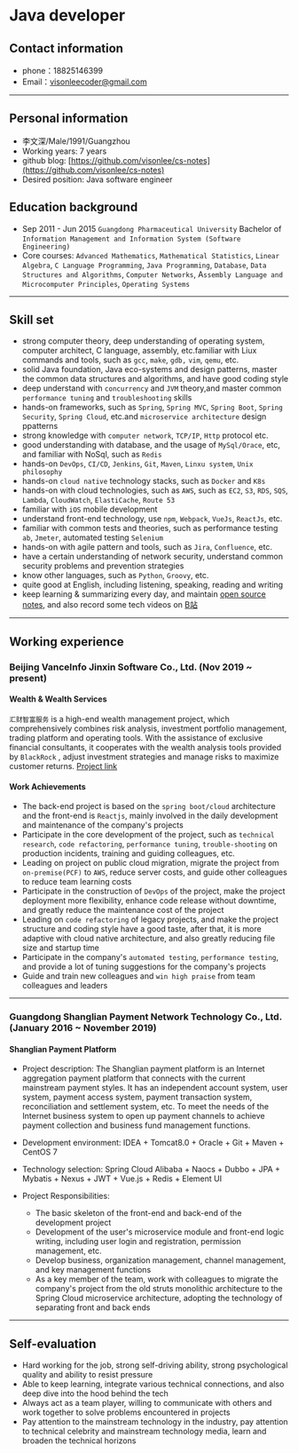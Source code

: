 # Java developer

## Contact information

- phone：18825146399
- Email：visonleecoder@gmail.com

---

## Personal information

 - 李文深/Male/1991/Guangzhou
 - Working years: 7 years
 - github blog: [https://github.com/visonlee/cs-notes](https://github.com/visonlee/cs-notes)
 - Desired position: Java software engineer

## Education background

 - Sep 2011 - Jun 2015  `Guangdong Pharmaceutical University` Bachelor of `Information Management and Information System (Software Engineering)`
 - Core courses: `Advanced Mathematics`, `Mathematical Statistics`, `Linear Algebra`, `C Language Programming`, `Java Programming`, `Database`, `Data Structures and Algorithms`, `Computer Networks`, A`ssembly Language and Microcomputer Principles`, `Operating Systems`

---

## Skill set

- strong computer theory, deep understanding of operating system, computer architect, C language, assembly, etc.familiar with Liux commands and tools, such as `gcc`, `make`, `gdb,` `vim`, `qemu`, etc.
- solid Java foundation, Java eco-systems and design patterns, master the common data structures and algorithms, and have good coding style
- deep understand with `concurrency` and `JVM` theory,and master common `performance tuning` and `troubleshooting` skills
- hands-on frameworks, such as `Spring`, `Spring MVC`, `Spring Boot`, `Spring Security`, `Spring Cloud`, etc.and `microservice architecture` design ppatterns
- strong knowledge with `computer network`, `TCP/IP`, `Http` protocol etc.
- good understanding with database, and the usage of `MySql/Orace`, etc, and familiar with NoSql, such as `Redis`
- hands-on `DevOps`, `CI/CD`, `Jenkins`, `Git`, `Maven`, `Linxu system`, `Unix philosophy`
- hands-on `cloud native` technology stacks, such as `Docker` and `K8s`
- hands-on with cloud technologies, such as `AWS`, such as `EC2`, `S3`, `RDS`, `SQS`, `Lambda`, `CloudWatch`, `ElastiCache`, `Route 53`
- familiar with `iOS` mobile development
- understand front-end technology, use `npm`, `Webpack`, `VueJs`, `ReactJs`, etc.
- familiar with common tests and theories, such as performance testing `ab`, `Jmeter`, automated testing `Selenium`
- hands-on with agile pattern and tools, such as `Jira`, `Confluence`, etc.
- have a certain understanding of network security, understand common security problems and prevention strategies
- know other languages, ​​such as `Python`, `Groovy`, etc.
- quite good at English, including listening, speaking, reading and writing
- keep learning & summarizing every day, and maintain [open source notes](https://github.com/visonlee/cs-notes), and also record some tech videos on [B站](https://space.bilibili.com/163808780/)

---

## Working experience

### Beijing VanceInfo Jinxin Software Co., Ltd. (Nov 2019 ~ present)

#### Wealth & Wealth Services

`汇财智富服务` is a high-end wealth management project, which comprehensively combines risk analysis, investment portfolio management, trading platform and operating tools. With the assistance of exclusive financial consultants, it cooperates with the wealth analysis tools provided by `BlackRock` , adjust investment strategies and manage risks to maximize customer returns.
[Project link](https://www.bilibili.com/video/BV1Lh41117af)

#### Work Achievements
- The back-end project is based on the `spring boot/cloud` architecture and the front-end is `Reactjs`, mainly involved in the daily development and maintenance of the company's projects
- Participate in the core development of the project, such as `technical research`, `code refactoring`, `performance tuning`, `trouble-shooting` on production incidents, training and guiding colleagues, etc.
- Leading on project on public cloud migration, migrate the project from `on-premise(PCF)` to `AWS`, reduce server costs, and guide other colleagues to reduce team learning costs
- Participate in the construction of `DevOps` of the project, make the project deployment more flexibility, enhance code release without downtime, and greatly reduce the maintenance cost of the project
- Leading on `code refactoring` of legacy projects, and make the project structure and coding style have a good taste, after that, it is more adaptive with cloud native architecture, and also greatly reducing file size and startup time
- Participate in the company's `automated testing`, `performance testing`, and provide a lot of tuning suggestions for the company's projects
- Guide and train new colleagues and `win high praise` from team colleagues and leaders

--- 

### Guangdong Shanglian Payment Network Technology Co., Ltd. (January 2016 ~ November 2019)

#### Shanglian Payment Platform

- Project description: The Shanglian payment platform is an Internet aggregation payment platform that connects with the current mainstream payment styles. It has an independent account system, user system, payment access system, payment transaction system, reconciliation and settlement system, etc. To meet the needs of the Internet business system to open up payment channels to achieve payment collection and business fund management functions.
- Development environment: IDEA + Tomcat8.0 + Oracle + Git + Maven + CentOS 7
- Technology selection: Spring Cloud Alibaba + Naocs + Dubbo + JPA + Mybatis + Nexus + JWT + Vue.js + Redis + Element UI

- Project Responsibilities:
  - The basic skeleton of the front-end and back-end of the development project
  - Development of the user's microservice module and front-end logic writing, including user login and registration, permission management, etc.
  - Develop business, organization management, channel management, and key management functions
  - As a key member of the team, work with colleagues to migrate the company's project from the old struts monolithic architecture to the Spring Cloud microservice architecture, adopting the technology of separating front and back ends

---

## Self-evaluation
- Hard working for the job, strong self-driving ability, strong psychological quality and ability to resist pressure
- Able to keep learning, integrate various technical connections, and also deep dive into the hood behind the tech
- Always act as a team player, willing to communicate with others and work together to solve problems encountered in projects
- Pay attention to the mainstream technology in the industry, pay attention to technical celebrity and mainstream technology media, learn and broaden the technical horizons


